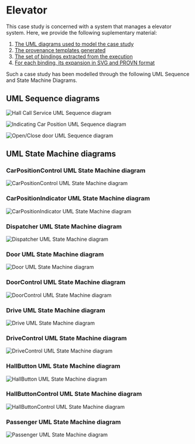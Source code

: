 # Elevator

This case study is concerned with a system that manages a elevator system. 
Here, we provide the following suplementary material:
 1. [The UML diagrams used to model the case study](https://uml2prov.github.io/Elevator/readme.md#uml-sequence-diagrams)
 2. [The provenance templates generated](https://uml2prov.github.io/Elevator/Elevator_Templates) 
 3. [The set of bindings extracted from the execution](https://uml2prov.github.io/Elevator/Elevator_bindings)
 4. [For each binding, its expansion in SVG and PROVN format](https://uml2prov.github.io/Elevator/expanded)

Such a case study has been modelled through the following UML Sequence and State Machine Diagrams.

## UML Sequence diagrams

![](https://github.com/uml2prov/uml2prov.github.io/blob/master/Elevator/UML%20diagrams/sequenceDiagrams/HallCallService.png "Hall Call Service UML Sequence diagram")

![](https://github.com/uml2prov/uml2prov.github.io/blob/master/Elevator/UML%20diagrams/sequenceDiagrams/IndicatingCarPosition.png "Indicating Car Position UML Sequence diagram")

![](https://github.com/uml2prov/uml2prov.github.io/blob/master/Elevator/UML%20diagrams/sequenceDiagrams/OpenCloseDoor.png "Open/Close door UML Sequence diagram")


## UML State Machine diagrams

### CarPositionControl UML State Machine diagram
![](https://github.com/uml2prov/uml2prov.github.io/blob/master/Elevator/UML%20diagrams/statemachineDiagrams/CarPositionControl.png "CarPositionControl UML State Machine diagram")

### CarPositionIndicator UML State Machine diagram
![](https://github.com/uml2prov/uml2prov.github.io/blob/master/Elevator/UML%20diagrams/statemachineDiagrams/CarPositionIndicator.png "CarPositionIndicator UML State Machine diagram")

### Dispatcher UML State Machine diagram
![](https://github.com/uml2prov/uml2prov.github.io/blob/master/Elevator/UML%20diagrams/statemachineDiagrams/Dispatcher.png "Dispatcher UML State Machine diagram")

### Door UML State Machine diagram
![](https://github.com/uml2prov/uml2prov.github.io/blob/master/Elevator/UML%20diagrams/statemachineDiagrams/Door.png "Door UML State Machine diagram")

### DoorControl UML State Machine diagram
![](https://github.com/uml2prov/uml2prov.github.io/blob/master/Elevator/UML%20diagrams/statemachineDiagrams/DoorControl.png "DoorControl UML State Machine diagram")


### Drive UML State Machine diagram
![](https://github.com/uml2prov/uml2prov.github.io/blob/master/Elevator/UML%20diagrams/statemachineDiagrams/Drive.png "Drive UML State Machine diagram")


### DriveControl UML State Machine diagram
![](https://github.com/uml2prov/uml2prov.github.io/blob/master/Elevator/UML%20diagrams/statemachineDiagrams/DriveControl.png "DriveControl UML State Machine diagram")


### HallButton UML State Machine diagram
![](https://github.com/uml2prov/uml2prov.github.io/blob/master/Elevator/UML%20diagrams/statemachineDiagrams/HallButton.png "HallButton UML State Machine diagram")


### HallButtonControl UML State Machine diagram
![](https://github.com/uml2prov/uml2prov.github.io/blob/master/Elevator/UML%20diagrams/statemachineDiagrams/HallButtonControl.png "HallButtonControl UML State Machine diagram")

### Passenger UML State Machine diagram
![](https://github.com/uml2prov/uml2prov.github.io/blob/master/Elevator/UML%20diagrams/statemachineDiagrams/Passenger.png "Passenger UML State Machine diagram")



